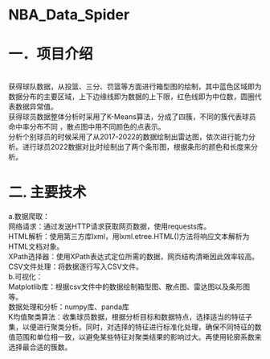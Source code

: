 NBA_Data_Spider
===
# 一．项目介绍<br> 
<br>获得球队数据，从投篮、三分、罚篮等方面进行箱型图的绘制，其中蓝色区域即为数据分布的主要区域，上下边缘线即为数据的上下限，红色线即为中位数，圆圈代表数据异常值。
<br>获得球员数据整体分析时采用了K-Means算法，分成了四簇，不同的簇代表球员命中率分布不同 ，散点图中用不同颜色的点表示。
<br>分析个别球员的时候采用了从2017-2022的数据绘制出雷达图，依次进行能力分析。进行球员2022数据对比时绘制出了两个条形图，根据条形的颜色和长度来分析。<br>
# 二. 主要技术<br>
a.数据爬取：
<br>网络请求：通过发送HTTP请求获取网页数据，使用requests库。
<br>HTML解析：使用第三方库lxml，用lxml.etree.HTML()方法将响应文本解析为HTML文档对象。
<br>XPath选择器：使用XPath表达式定位所需的数据，网页结构清晰因此效率较高。
<br>CSV文件处理：将数据逐行写入CSV文件。<br>
b.可视化：
<br>Matplotlib库：根据csv文件中的数据绘制箱型图、散点图、雷达图以及条形图等。
<br>数据处理和分析：numpy库、panda库
<br>K均值聚类算法：收集球员数据，根据分析目标和数据特点，选择适当的特征子集，以便进行聚类分析。同时，对选择的特征进行标准化处理，确保不同特征的数值范围和单位相一致，以避免某些特征对聚类结果的影响过大。再使用轮廓系数来选择最合适的簇数。
